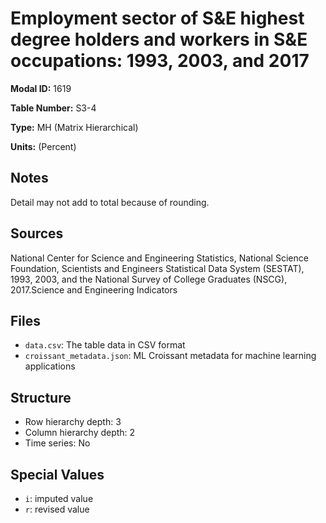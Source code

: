 # Employment sector of S&E highest degree holders and workers in S&E occupations: 1993, 2003, and 2017

**Modal ID:** 1619

**Table Number:** S3-4

**Type:** MH (Matrix Hierarchical)

**Units:** (Percent)

## Notes

Detail may not add to total because of rounding.

## Sources

National Center for Science and Engineering Statistics, National Science Foundation, Scientists and Engineers Statistical Data System (SESTAT), 1993, 2003, and the National Survey of College Graduates (NSCG), 2017.Science and Engineering Indicators

## Files

- `data.csv`: The table data in CSV format
- `croissant_metadata.json`: ML Croissant metadata for machine learning applications

## Structure

- Row hierarchy depth: 3
- Column hierarchy depth: 2
- Time series: No

## Special Values

- `i`: imputed value
- `r`: revised value
